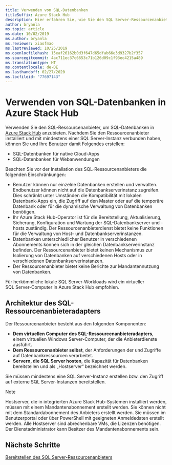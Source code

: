 ```yaml
---
title: Verwenden von SQL-Datenbanken
titleSuffix: Azure Stack Hub
description: Hier erfahren Sie, wie Sie den SQL Server-Ressourcenanbieter verwenden, um SQL-Datenbanken als Dienst in Azure Stack Hub anzubieten.
author: bryanla
ms.topic: article
ms.date: 10/02/2019
ms.author: bryanla
ms.reviewer: xiaofmao
ms.lastreviewed: 10/25/2019
ms.openlocfilehash: 15eaf26162b0d3f647d65dfab66e3d9327b2f357
ms.sourcegitcommit: 4ac711ec37c6653c71b126d09c1f93ec4215a489
ms.translationtype: HT
ms.contentlocale: de-DE
ms.lasthandoff: 02/27/2020
ms.locfileid: "77697143"
---
```

# <a name="use-sql-databases-on-azure-stack-hub"></a>Verwenden von SQL-Datenbanken in Azure Stack Hub

Verwenden Sie den SQL-Ressourcenanbieter, um SQL-Datenbanken in [Azure Stack Hub](azure-stack-overview.md) anzubieten. Nachdem Sie den Ressourcenanbieter installiert und mit mindestens einer SQL Server-Instanz verbunden haben, können Sie und Ihre Benutzer damit Folgendes erstellen:

- SQL-Datenbanken für native Cloud-Apps
- SQL-Datenbanken für Webanwendungen

Beachten Sie vor der Installation des SQL-Ressourcenanbieters die folgenden Einschränkungen:

- Benutzer können nur einzelne Datenbanken erstellen und verwalten. Endbenutzer können nicht auf die Datenbankserverinstanz zugreifen. Dies schränkt unter Umständen die Kompatibilität mit lokalen Datenbank-Apps ein, die Zugriff auf den Master oder auf die temporäre Datenbank oder für die dynamische Verwaltung von Datenbanken benötigen.
- Ihr Azure Stack Hub-Operator ist für die Bereitstellung, Aktualisierung, Sicherung, Konfiguration und Wartung der SQL-Datenbankserver und -hosts zuständig. Der Ressourcenanbieterdienst bietet keine Funktionen für die Verwaltung von Host- und Datenbankserverinstanzen.
- Datenbanken unterschiedlicher Benutzer in verschiedenen Abonnements können sich in der gleichen Datenbankserverinstanz befinden. Der Ressourcenanbieter bietet keinen Mechanismus zur Isolierung von Datenbanken auf verschiedenen Hosts oder in verschiedenen Datenbankserverinstanzen.
- Der Ressourcenanbieter bietet keine Berichte zur Mandantennutzung von Datenbanken.

Für herkömmliche lokale SQL Server-Workloads wird ein virtueller SQL Server-Computer in Azure Stack Hub empfohlen.

## <a name="sql-resource-provider-adapter-architecture"></a>Architektur des SQL-Ressourcenanbieteradapters

Der Ressourcenanbieter besteht aus den folgenden Komponenten:

- **Dem virtuellen Computer des SQL-Ressourcenanbieteradapters**, einem virtuellen Windows Server-Computer, der die Anbieterdienste ausführt.
- **Dem Ressourcenanbieter selbst**, der Anforderungen der und Zugriffe auf Datenbankressourcen verarbeitet.
- **Servern, die SQL Server hosten**, die Kapazität für Datenbanken bereitstellen und als „Hostserver“ bezeichnet werden.

Sie müssen mindestens eine SQL Server-Instanz erstellen bzw. den Zugriff auf externe SQL Server-Instanzen bereitstellen.

> [!NOTE]
> Hostserver, die in integrierten Azure Stack Hub-Systemen installiert werden, müssen mit einem Mandantenabonnement erstellt werden. Sie können nicht mit dem Standardabonnement des Anbieters erstellt werden. Sie müssen im Benutzerportal oder über PowerShell mit geeigneten Anmeldedaten erstellt werden. Alle Hostserver sind abrechenbare VMs, die Lizenzen benötigen. Der Dienstadministrator kann Besitzer des Mandantenabonnements sein.

## <a name="next-steps"></a>Nächste Schritte

[Bereitstellen des SQL Server-Ressourcenanbieters](azure-stack-sql-resource-provider-deploy.md)
